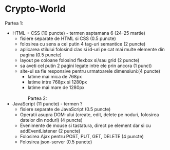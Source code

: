# Crypto-World
Partea 1:
- HTML + CSS (10 puncte) - termen saptamana 6 (24-25 martie)
  - fisiere separate de HTML si CSS (0.5 puncte)
  - folosirea cu sens a cel putin 4 tag-uri semantice (2 puncte)
  - aplicarea stilului folosind clas si id-uri pe cat mai multe elemente din pagina (0.5 puncte)
  - layout pe coloane folosind flexbox si/sau grid (2 puncte)
  - sa aveti cel putin 2 pagini legate intre ele prin ancora (1 punct)
  - site-ul sa fie responsive pentru urmatoarele dimensiuni:(4 puncte)
    - latime mai mica de 768px
    - latime intre 768px si 1280px
    - latime mai mare de 1280px \
\
Partea 2:
- JavaScript (11 puncte) - termen ?
  - fisiere separate de JavaScript (0.5 puncte)
  - Operatii asupra DOM-ului (create, edit, delete pe noduri, folosirea datelor din noduri) (4 puncte)
  - Evenimente de mouse si tastatura, direct pe element dar si cu addEventListener (2 puncte)
  - Folosirea Ajax pentru POST, PUT, GET, DELETE (4 puncte)
  - Folosirea json-server (0.5 puncte)
